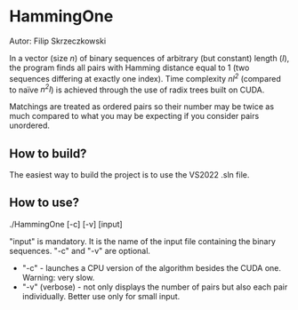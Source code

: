 # HammingOne

Autor: Filip Skrzeczkowski

In a vector (size *n*) of binary sequences of arbitrary (but constant) length (*l*), the program finds all pairs with Hamming distance equal to 1 (two sequences differing at exactly one index). Time complexity *nl<sup>2</sup>* (compared to naïve *n<sup>2</sup>l*) is achieved through the use of radix trees built on CUDA.

Matchings are treated as ordered pairs so their number may be twice as much compared to what you may be expecting if you consider pairs unordered.

## How to build?

The easiest way to build the project is to use the VS2022 .sln file.

## How to use?

./HammingOne [-c] [-v] [input] 

"input" is mandatory. It is the name of the input file containing the binary sequences. "-c" and "-v" are optional.
 * "-c" - launches a CPU version of the algorithm besides the CUDA one. Warning: very slow.
 * "-v" (verbose) - not only displays the number of pairs but also each pair individually. Better use only for small input.
